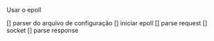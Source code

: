 
Usar o epoll 

[] parser do arquivo de configuração
[] iniciar epoll
[] parse request
[] socket
[] parse response


